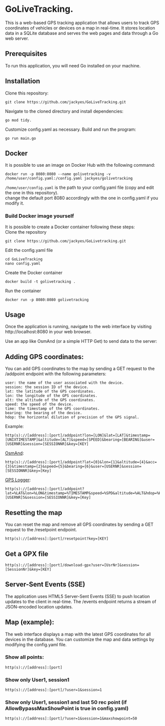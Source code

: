 # GoLiveTracking.  
This is a web-based GPS tracking application that allows users to track GPS coordinates of vehicles or devices on a map in real-time. It stores location data in a SQLite database and serves the web pages and data through a Go web server.  

## Prerequisites
To run this application, you will need Go installed on your machine.

## Installation
Clone this repository: 
```
git clone https://github.com/jackyes/GoLiveTracking.git
```
Navigate to the cloned directory and install dependencies: 
```
go mod tidy.
```
Customize config.yaml as necessary.
Build and run the program:
```
go run main.go
```  
    
## Docker  

It is possible to use an image on Docker Hub with the following command:

    docker run -p 8080:8080 --name golivetracking -v /home/user/config.yaml:/config.yaml jackyes/golivetracking 
    
`/home/user/config.yaml` is the path to your config.yaml file (copy and edit the one in this repository).  
change the default port 8080 accordingly with the one in config.yaml if you modify it.
  
### Build Docker image yourself  
It is possible to create a Docker container following these steps:  
Clone the repository  

    git clone https://github.com/jackyes/GoLivetracking.git  
    
Edit the config.yaml file  
  
    cd GoLiveTracking
    nano config.yaml
  
Create the Docker container  
  
    docker build -t golivetracking .  
  
Run the container  
  
    docker run -p 8080:8080 golivetracking  
  
  
## Usage
Once the application is running, navigate to the web interface by visiting http://localhost:8080 in your web browser.

Use an app like OsmAnd (or a simple HTTP Get) to send data to the server:  
  
## Adding GPS coordinates:  
You can add GPS coordinates to the map by sending a GET request to the /addpoint endpoint with the following parameters:  
```
user: the name of the user associated with the device.
session: the session ID of the device.
lat: the latitude of the GPS coordinates.
lon: the longitude of the GPS coordinates.
alt: the altitude of the GPS coordinates.
speed: the speed of the device.
time: the timestamp of the GPS coordinates.
bearing: the bearing of the device.
hdop: the horizontal dilution of precision of the GPS signal.
```
  
Example:
```
http(s)://[address]:[port]/addpoint?lon=[LON]&lat=[LAT]&timestamp=[UNIXTIMESTAMP]&altitude=[ALT]&speed=[SPEED]&bearing=[BEARING]&user=[USERNR]&session=[SESSIONNR]&key=[KEY]  
```
[OsmAnd](https://osmand.net/):
```
http(s)://[address]:[port]/addpoint?lat={0}&lon={1}&altitude={4}&acc={3}&timestamp={2}&speed={5}&bearing={6}&user=[USERNR]&session=[SESSIONNR]&key=[Key]
```
[GPS Logger](https://f-droid.org/it/packages/com.mendhak.gpslogger/):
```
http(s)://[address]:[port]/addpoint?lat=%LAT&lon=%LON&timestamp=%TIMESTAMP&speed=%SPD&altitude=%ALT&hdop=%HDOP&user=[USERNR]5&session=[SESSIONNR]&key=[Key]
```
## Resetting the map
You can reset the map and remove all GPS coordinates by sending a GET request to the /resetpoint endpoint.
```
http(s)://[address]:[port]/resetpoint?key=[KEY]
```  

## Get a GPX file
```
http(s)://[address]:[port]/download-gpx?user=[UsrNr]&session=[SessionNr]&key=[KEY]
```  

## Server-Sent Events (SSE)
The application uses HTML5 Server-Sent Events (SSE) to push location updates to the client in real-time. The /events endpoint returns a stream of JSON-encoded location updates.

## Map (example):  
The web interface displays a map with the latest GPS coordinates for all devices in the database. You can customize the map and data settings by modifying the config.yaml file.  
### Show all points:
```
http(s)://[address]:[port]
```   
### Show only User1, session1   
```
http(s)://[address]:[port]/?user=1&session=1
```   
### Show only User1, session1 and last 50 rec point (if AllowBypassMaxShowPoint is true in config.yaml)
```  
http(s)://[address]:[port]/?user=1&session=1&maxshowpoint=50   
```  


